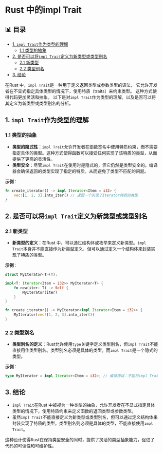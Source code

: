 ﻿# Rust 中的impl Trait


## 📊 目录

- [1. `impl Trait`作为类型的理解](#1-impl-trait作为类型的理解)
  - [1.1 类型的抽象](#11-类型的抽象)
- [2. 是否可以将`impl Trait`定义为新类型或类型别名](#2-是否可以将impl-trait定义为新类型或类型别名)
  - [2.1 新类型](#21-新类型)
  - [2.2 类型别名](#22-类型别名)
- [3. 结论](#3-结论)


在Rust 中，`impl Trait`是一种用于定义返回类型或参数类型的语法，
它允许开发者在不显式指定具体类型的情况下，使用特质（traits）来约束类型。
这种方式使得代码更加灵活和抽象。
以下是对`impl Trait`作为类型的理解，以及是否可以将其定义为新类型或类型别名的分析。

## 1. `impl Trait`作为类型的理解

### 1.1 类型的抽象

- **类型的隐式性**：`impl Trait`允许开发者在函数签名中使用特质约束，而不需要指定具体的类型。这种方式使得函数可以接受任何实现了该特质的类型，从而提供了更高的灵活性。
- **类型安全**：尽管`impl Trait`在使用时是隐式的，但它仍然是类型安全的。编译器会确保返回的类型实现了指定的特质，从而避免了类型不匹配的问题。

**示例**：

```rust
fn create_iterator() -> impl Iterator<Item = i32> {
    vec![1, 2, 3].into_iter() // 返回一个实现了Iterator特质的类型
}
```

## 2. 是否可以将`impl Trait`定义为新类型或类型别名

### 2.1 新类型

- **新类型的定义**：在Rust 中，可以通过结构体或枚举来定义新类型。`impl Trait`本身并不能直接作为新类型定义，但可以通过定义一个结构体来封装实现了特质的类型。

**示例**：

```rust
struct MyIterator<T>(T);

impl<T: Iterator<Item = i32>> MyIterator<T> {
    fn new(iter: T) -> Self {
        MyIterator(iter)
    }
}

fn create_iterator() -> MyIterator<impl Iterator<Item = i32>> {
    MyIterator(vec![1, 2, 3].into_iter())
}
```

### 2.2 类型别名

- **类型别名的定义**：Rust允许使用`type`关键字定义类型别名，但`impl Trait`不能直接用作类型别名。类型别名必须是具体的类型，而`impl Trait`是一个隐式的类型。

**示例**：

```rust
type MyIterator = impl Iterator<Item = i32>; // 编译错误：不能将impl Trait用作类型别名
```

## 3. 结论

- `impl Trait`在Rust 中被视为一种类型的抽象，允许开发者在不显式指定具体类型的情况下，使用特质约束来定义函数的返回类型或参数类型。
- 虽然`impl Trait`不能直接定义为新类型或类型别名，但可以通过定义结构体来封装实现了特质的类型。类型别名则必须是具体的类型，不能直接使用`impl Trait`。

这种设计使得Rust在保持类型安全的同时，提供了灵活的类型抽象能力，促进了代码的可读性和可维护性。
